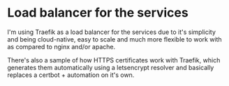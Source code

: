 # Load balancer for the services 

I'm using Traefik as a load balancer for the services due to it's simplicity and being cloud-native, easy to scale and much more flexible to work with as compared to nginx and/or apache. 

There's also a sample of how HTTPS certificates work with Traefik, which generates them automatically using a letsencrypt resolver and basically replaces a certbot + automation on it's own. 



